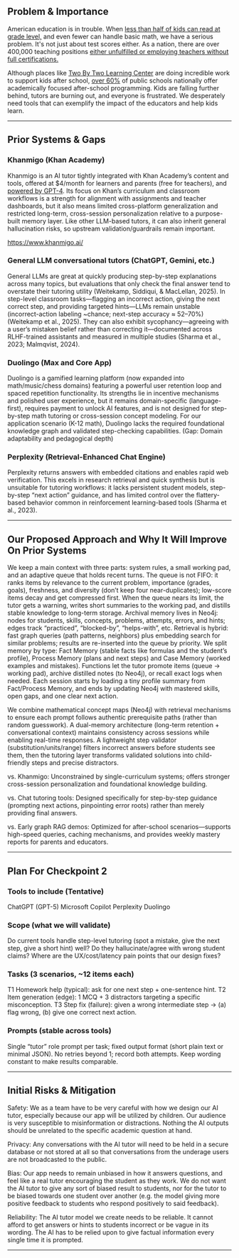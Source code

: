 ## Problem & Importance

American education is in trouble. When [less than half of kids can read at grade level,](https://caaspp-elpac.ets.org/caaspp/DashViewReportSB?ps=true&lstTestYear=2024&lstTestType=B&lstGroup=1&lstSubGroup=1&lstSchoolType=A&lstGrade=13&lstCounty=00&lstDistrict=00000&lstSchool=0000000) and even fewer can handle basic math, we have a serious problem. It's not just about test scores either. As a nation, there are over 400,000 teaching positions [either unfulfilled or employing teachers without full certifications.](https://learningpolicyinstitute.org/product/state-teacher-shortages-vacancy-resource-tool-2024)

Although places like [Two By Two Learning Center](https://www.twobytwolearningcenters.com) are doing incredible work to support kids after school, [over 60%](https://nces.ed.gov/surveys/spp/results.asp) of public schools nationally offer academically focused after-school programming. Kids are falling further behind, tutors are burning out, and everyone is frustrated. We desperately need tools that can exemplify the impact of the educators and help kids learn.

---

## Prior Systems & Gaps

### Khanmigo (Khan Academy)

Khanmigo is an AI tutor tightly integrated with Khan Academy’s content and tools, offered at $4/month for learners and parents (free for teachers), and [powered by GPT-4](https://www.khanmigo.ai/parents?utm_source=chatgpt.com). Its focus on Khan’s curriculum and classroom workflows is a strength for alignment with assignments and teacher dashboards, but it also means limited cross-platform generalization and restricted long-term, cross-session personalization relative to a purpose-built memory layer. Like other LLM-based tutors, it can also inherit general hallucination risks, so upstream validation/guardrails remain important. 

https://www.khanmigo.ai/

### General LLM conversational tutors (ChatGPT, Gemini, etc.)

General LLMs are great at quickly producing step-by-step explanations across many topics, but evaluations that only check the final answer tend to overstate their tutoring utility (Weitekamp, Siddiqui, & MacLellan, 2025). In step-level classroom tasks—flagging an incorrect action, giving the next correct step, and providing targeted hints—LLMs remain unstable (incorrect-action labeling ~chance; next-step accuracy ≈ 52–70%) (Weitekamp et al., 2025). They can also exhibit sycophancy—agreeing with a user’s mistaken belief rather than correcting it—documented across RLHF-trained assistants and measured in multiple studies (Sharma et al., 2023; Malmqvist, 2024).  
  
### Duolingo (Max and Core App)
Duolingo is a gamified learning platform (now expanded into math/music/chess domains) featuring a powerful user retention loop and spaced repetition functionality. Its strengths lie in incentive mechanisms and polished user experience, but it remains domain-specific (language-first), requires payment to unlock AI features, and is not designed for step-by-step math tutoring or cross-session concept modeling. For our application scenario (K-12 math), Duolingo lacks the required foundational knowledge graph and validated step-checking capabilities. (Gap: Domain adaptability and pedagogical depth)

### Perplexity (Retrieval-Enhanced Chat Engine)
Perplexity returns answers with embedded citations and enables rapid web verification. This excels in research retrieval and quick synthesis but is unsuitable for tutoring workflows: it lacks persistent student models, step-by-step “next action” guidance, and has limited control over the flattery-based behavior common in reinforcement learning-based tools (Sharma et al., 2023). 

---

## Our Proposed Approach and Why It Will Improve On Prior Systems

We keep a main context with three parts: system rules, a small working pad, and an adaptive queue that holds recent turns.
The queue is not FIFO: it ranks items by relevance to the current problem, importance (grades, goals), freshness, and diversity (don’t keep four near-duplicates); low-score items decay and get compressed first. When the queue nears its limit, the tutor gets a warning, writes short summaries to the working pad, and distills stable knowledge to long-term storage.
Archival memory lives in Neo4j: nodes for students, skills, concepts, problems, attempts, errors, and hints; edges track “practiced”, “blocked-by”, “helps-with”, etc. Retrieval is hybrid: fast graph queries (path patterns, neighbors) plus embedding search for similar problems; results are re-inserted into the queue by priority.
We split memory by type: Fact Memory (stable facts like formulas and the student’s profile), Process Memory (plans and next steps) and Case Memory (worked examples and mistakes).
Functions let the tutor promote items (queue → working pad), archive distilled notes (to Neo4j), or recall exact logs when needed.
Each session starts by loading a tiny profile summary from Fact/Process Memory, and ends by updating Neo4j with mastered skills, open gaps, and one clear next action.

We combine mathematical concept maps (Neo4j) with retrieval mechanisms to ensure each prompt follows authentic prerequisite paths (rather than random guesswork). A dual-memory architecture (long-term retention + conversational context) maintains consistency across sessions while enabling real-time responses. A lightweight step validator (substitution/units/range) filters incorrect answers before students see them, then the tutoring layer transforms validated solutions into child-friendly steps and precise distractors. 

vs. Khanmigo: Unconstrained by single-curriculum systems; offers stronger cross-session personalization and foundational knowledge building. 

vs. Chat tutoring tools: Designed specifically for step-by-step guidance (prompting next actions, pinpointing error roots) rather than merely providing final answers. 

vs. Early graph RAG demos: Optimized for after-school scenarios—supports high-speed queries, caching mechanisms, and provides weekly mastery reports for parents and educators.

---

## Plan For Checkpoint 2

### Tools to include (Tentative)
ChatGPT (GPT-5) 
Microsoft Copilot 
Perplexity
Duolingo
### Scope (what we will validate)
Do current tools handle step-level tutoring (spot a mistake, give the next step, give a short hint) well?
Do they hallucinate/agree with wrong student claims?
Where are the UX/cost/latency pain points that our design fixes?

### Tasks (3 scenarios, ~12 items each)
T1 Homework help (typical): ask for one next step + one-sentence hint.
T2 Item generation (edge): 1 MCQ + 3 distractors targeting a specific misconception.
T3 Step fix (failure): given a wrong intermediate step → (a) flag wrong, (b) give one correct next action.

### Prompts (stable across tools)
Single “tutor” role prompt per task; fixed output format (short plain text or minimal JSON).
No retries beyond 1; record both attempts.
Keep wording constant to make results comparable.

---

## Initial Risks & Mitigation

Safety: We as a team have to be very careful with how we design our AI tutor, especially because our app will be utilized by children. Our audience is very susceptible to misinformation or distractions. Nothing the AI outputs should be unrelated to the specific academic question at hand. 

Privacy: Any conversations with the AI tutor will need to be held in a secure database or not stored at all so that conversations from the underage users are not broadcasted to the public. 

Bias: Our app needs to remain unbiased in how it answers questions, and feel like a real tutor encouraging the student as they work. We do not want the AI tutor to give any sort of biased result to students, nor for the tutor to be biased towards one student over another (e.g. the model giving more positive feedback to students who respond positively to said feedback).

Reliability: The AI tutor model we create needs to be reliable. It cannot afford to get answers or hints to students incorrect or be vague in its wording. The AI has to be relied upon to give factual information every single time it is prompted. 

---

